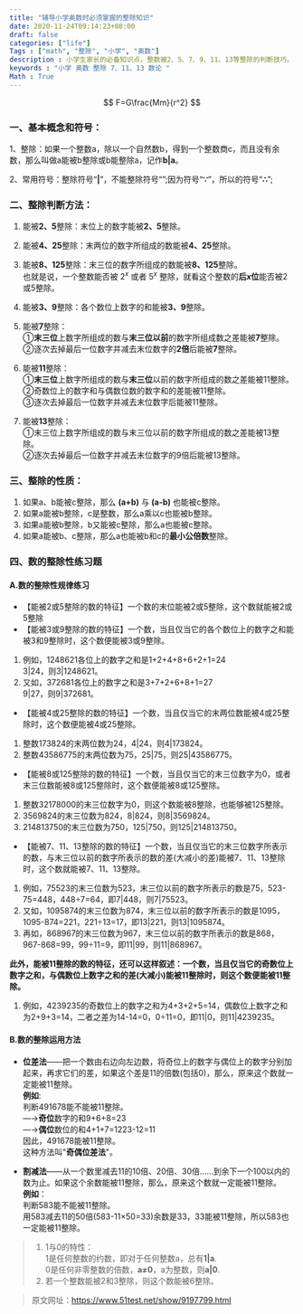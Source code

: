 ```yaml
---
title: "辅导小学奥数时必须掌握的整除知识"
date: 2020-11-24T09:14:23+08:00
draft: false
categories: ["life"]
Tags : ["math", "整除", "小学", "奥数"]
description : 小学生家长的必备知识点，整数被2、5、7、9、11、13等整除的判断技巧。
keywords : "小学 奥数 整除 7、11、13 数论 "
Math : True
---
```

  
  

$$
F=G\frac{Mm}{r^2}
$$


### 一、基本概念和符号：

1、整除：如果一个整数a，除以一个自然数b，得到一个整数商c，而且没有余数，那么叫做a能被b整除或b能整除a，记作**b|a**。

2、常用符号：整除符号“**|**”，不能整除符号“”;因为符号“**∵**”，所以的符号“**∴**”;
  

### 二、整除判断方法：

1. 能被**2、5**整除：末位上的数字能被**2、5**整除。  
2. 能被**4、25**整除：末两位的数字所组成的数能被**4、25**整除。  
3. 能被**8、125**整除：末三位的数字所组成的数能被**8、125**整除。  
也就是说，一个整数能否被 $2^x$ 或者 $5^x$ 整除，就看这个整数的**后$x$位**能否被2或5整除。
4. 能被**3、9**整除：各个数位上数字的和能被**3、9**整除。  
5. 能被**7**整除：  
①**末三位**上数字所组成的数与**末三位以前**的数字所组成数之差能被**7**整除。  
②逐次去掉最后一位数字并减去末位数字的**2倍**后能被**7**整除。

6. 能被**11**整除：  
①**末三位**上数字所组成的数与**末三位**以前的数字所组成的数之差能被11整除。  
②奇数位上的数字和与偶数位数的数字和的差能被11整除。  
③逐次去掉最后一位数字并减去末位数字后能被11整除。

7. 能被**13**整除：  
①末三位上数字所组成的数与末三位以前的数字所组成的数之差能被13整除。  
②逐次去掉最后一位数字并减去末位数字的9倍后能被13整除。

### 三、整除的性质：

1. 如果a、b能被c整除，那么 **(a+b)** 与 **(a-b)** 也能被c整除。  
2. 如果a能被b整除，c是整数，那么a乘以c也能被b整除。  
3. 如果a能被b整除，b又能被c整除，那么a也能被c整除。  
4. 如果a能被b、c整除，那么a也能被b和c的**最小公倍数**整除。
  


### 四、数的整除性练习题

#### A.数的整除性规律练习

- 【能被2或5整除的数的特征】一个数的末位能被2或5整除，这个数就能被2或5整除  
- 【能被3或9整除的数的特征】一个数，当且仅当它的各个数位上的数字之和能被3和9整除时，这个数便能被3或9整除。
1. 例如，1248621各位上的数字之和是1+2+4+8+6+2+1=24  
3|24，则$3|1248621$。
2. 又如，372681各位上的数字之和是3+7+2+6+8+1=27  
9|27，则$9|372681$。

- 【能被4或25整除的数的特征】一个数，当且仅当它的末两位数能被4或25整除时，这个数便能被4或25整除。
1. 整数173824的末两位数为24，4|24，则4|173824。
2. 整数43586775的末两位数为75，25|75，则25|43586775。

- 【能被8或125整除的数的特征】一个数，当且仅当它的末三位数字为0，或者末三位数能被8或125整除时，这个数便能被8或125整除。
1. 整数32178000的末三位数字为0，则这个数能被8整除，也能够被125整除。
2. 3569824的末三位数为824，8|824，则8|3569824。
3. 214813750的末三位数为750，125|750，则125|214813750。

- 【能被7、11、13整除的数的特征】一个数，当且仅当它的末三位数字所表示的数，与末三位以前的数字所表示的数的差(大减小的差)能被7、11、13整除时，这个数就能被7、11、13整除。
1. 例如，75523的末三位数为523，末三位以前的数字所表示的数是75，523-75=448，448÷7=64，即7|448，则7|75523。
2. 又如，1095874的末三位数为874，末三位以前的数字所表示的数是1095，1095-874=221，221÷13=17，即13|221，则13|1095874。
3. 再如，868967的末三位数为967，末三位以前的数字所表示的数是868，967-868=99，99÷11=9，即11|99，则11|868967。

**此外，能被11整除的数的特征，还可以这样叙述：一个数，当且仅当它的奇数位上数字之和，与偶数位上数字之和的差(大减小)能被11整除时，则这个数便能被11整除。**
1. 例如，4239235的奇数位上的数字之和为4+3+2+5=14，偶数位上数字之和为2+9+3=14，二者之差为14-14=0，0÷11=0，即11|0，则11|4239235。

#### B.数的整除运用方法

- **位差法**——把一个数由右边向左边数，将奇位上的数字与偶位上的数字分别加起来，再求它们的差，如果这个差是11的倍数(包括0)，那么，原来这个数就一定能被11整除。  
**例如**:  
判断491678能不能被11整除。  
—→**奇位**数字的和9+6+8=23  
—→**偶位**数位的和4+1+7=1223-12=11  
因此，491678能被11整除。  
这种方法叫"**奇偶位差法**"。

- **割减法**——从一个数里减去11的10倍、20倍、30倍……到余下一个100以内的数为止。如果这个余数能被11整除，那么，原来这个数就一定能被11整除。  
**例如**：  
判断583能不能被11整除。  
用583减去11的50倍(583-11×50=33)余数是33，33能被11整除，所以583也一定能被11整除。


>1. 1与0的特性：  
1是任何整数的约数，即对于任何整数a，总有**1|a**.  
0是任何非零整数的倍数，**a≠0**，a为整数，则**a|0**.  
>2. 若一个整数能被2和3整除，则这个数能被6整除。

> 原文网址：https://www.51test.net/show/9197799.html

